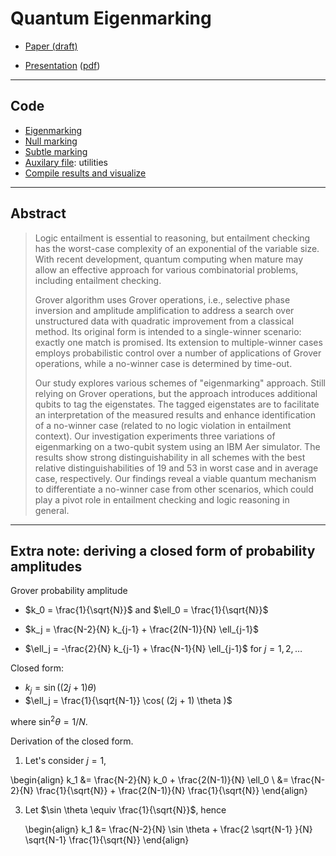 # Quantum Eigenmarking

* [Paper (draft)](https://github.com/tatpongkatanyukul/Publication/blob/main/QEigenMarking/ArxivSearchEigenV2.pdf)

* [Presentation](https://github.com/tatpongkatanyukul/Publication/blob/main/QEigenMarking/EigenmarkingV4_8min.pptx) ([pdf](https://github.com/tatpongkatanyukul/Publication/blob/main/QEigenMarking/PresentationEigenmarkingV4_12Slides.pdf))

----

## Code

* [Eigenmarking](https://github.com/tatpongkatanyukul/Publication/blob/main/EigenMark_pub.ipynb)
* [Null marking](https://github.com/tatpongkatanyukul/Publication/blob/main/NullMark_pub.ipynb)
* [Subtle marking](https://github.com/tatpongkatanyukul/Publication/blob/main/SubtleMark_pub.ipynb)
* [Auxilary file](https://github.com/tatpongkatanyukul/Publication/blob/main/QLEAuxV2_pub.py): utilities
* [Compile results and visualize](https://mozart.en.kku.ac.th:8443/user/tatpong@kku.ac.th/lab/tree/Y2024/QMark/QSearchResultsV1.ipynb)

---

## Abstract

> Logic entailment is essential to reasoning, but entailment checking has the worst-case complexity of an exponential of the variable size. With recent development, quantum computing when mature may allow an effective approach for various combinatorial problems, including entailment checking.
>
> Grover algorithm uses Grover operations, i.e., selective phase inversion and amplitude amplification to address a search over unstructured data with quadratic improvement from a classical method. Its original form is intended to a single-winner scenario: exactly one match is promised. Its extension to multiple-winner cases employs probabilistic control over a number of applications of Grover operations, while a no-winner case is determined by time-out.
> 
> Our study explores various schemes of "eigenmarking" approach.
> Still relying on Grover operations, but the approach introduces additional qubits to tag the eigenstates. The tagged eigenstates are to facilitate an interpretation of the measured results and enhance identification of a no-winner case (related to no logic violation in entailment context).
> Our investigation experiments three variations of eigenmarking on a two-qubit system using an IBM Aer simulator. The results show strong distinguishability in all schemes with the best relative distinguishabilities of 19 and 53 in worst case and in average case, respectively. Our findings reveal a viable quantum mechanism to differentiate a no-winner case from other scenarios, which could play a pivot role in entailment checking and logic reasoning in general.

---

## Extra note: deriving a closed form of probability amplitudes

Grover probability amplitude
* $k_0 = \frac{1}{\sqrt{N}}$ and $\ell_0 = \frac{1}{\sqrt{N}}$

* $k_j = \frac{N-2}{N} k_{j-1} + \frac{2(N-1)}{N} \ell_{j-1}$

* $\ell_j = -\frac{2}{N} k_{j-1} + \frac{N-1}{N} \ell_{j-1}$ for $j=1,2,\ldots$

Closed form:
* $k_j = \sin( (2 j + 1) \theta )$
* $\ell_j = \frac{1}{\sqrt{N-1}} \cos( (2j + 1) \theta )$

where $\sin^2 \theta = 1/N$.

Derivation of the closed form.
1. Let's consider $j=1$,

\begin{align}
k_1 &= \frac{N-2}{N} k_0 + \frac{2(N-1)}{N} \ell_0
\\
&= \frac{N-2}{N} \frac{1}{\sqrt{N}} + \frac{2(N-1)}{N} \frac{1}{\sqrt{N}}
\end{align}

3. Let $\sin \theta \equiv \frac{1}{\sqrt{N}}$, hence

   \begin{align}
   k_1 &= \frac{N-2}{N} \sin \theta + \frac{2 \sqrt{N-1} }{N} \sqrt{N-1} \frac{1}{\sqrt{N}}
   \end{align}
   
   
